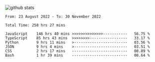 
![github stats](https://github-readme-stats.vercel.app/api?username=realmahd1&show_icons=true&theme=codeSTACKr&hide_rank=true&count_private=true)

<!--START_SECTION:waka-->

```text
From: 23 August 2022 - To: 30 November 2022

Total Time: 258 hrs 27 mins

JavaScript    146 hrs 40 mins >>>>>>>>>>>>>>-----------   56.75 %
TypeScript    85 hrs 43 mins  >>>>>>>>-----------------   33.17 %
Python        9 hrs 11 mins   >------------------------   03.56 %
JSON          9 hrs 4 mins    >------------------------   03.51 %
CSS           2 hrs 17 mins   -------------------------   00.89 %
Bash          1 hr 39 mins    -------------------------   00.64 %
```

<!--END_SECTION:waka-->

